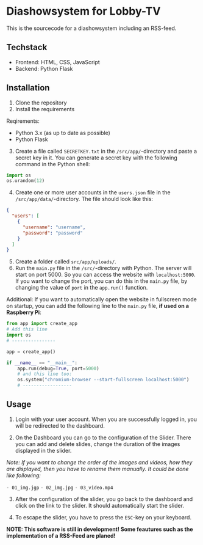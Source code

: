 # Diashowsystem for Lobby-TV

This is the sourcecode for a diashowsystem including an RSS-feed.

## Techstack

- Frontend: HTML, CSS, JavaScript
- Backend: Python Flask

## Installation

1. Clone the repository
2. Install the requirements

Reqirements:

- Python 3.x (as up to date as possible)
- Python Flask

3. Create a file called `SECRETKEY.txt` in the `/src/app/`-directory and paste a secret key in it. You can generate a secret key with the following command in the Python shell:

```python
import os
os.urandom(12)
```

4. Create one or more user accounts in the `users.json` file in the `/src/app/data/`-directory. The file should look like this:

```json
{
  "users": [
    {
      "username": "username",
      "password": "password"
    }
  ]
}
```

5. Create a folder called `src/app/uploads/`.
6. Run the `main.py` file in the `/src/`-directory with Python. The server will start on port 5000. So you can access the website with `localhost:5000`. If you want to change the port, you can do this in the `main.py` file, by changing the value of `port` in the `app.run()` function.

Additional:
If you want to automatically open the website in fullscreen mode on startup, you can add the following line to the `main.py` file, **if used on a Raspberry Pi**:

```python
from app import create_app
# Add this line
import os
# ----------------

app = create_app()

if __name__ == "__main__":
    app.run(debug=True, port=5000)
    # and this line too:
    os.system("chromium-browser --start-fullscreen localhost:5000")
    # ------------------
```

## Usage

1. Login with your user account. When you are successfully logged in, you will be redirected to the dashboard.

2. On the Dashboard you can go to the configuration of the Slider. There you can add and delete slides, change the duration of the images displayed in the slider.

_Note: If you want to change the order of the images and videos, how they are displayed, then you have to rename them manually. It could be done like following:_

`- 01_img.jgp`
`- 02_img.jpg`
`- 03_video.mp4`

3. After the configuration of the slider, you go back to the dashboard and click on the link to the slider. It should automatically start the slider.

4. To escape the slider, you have to press the `ESC`-key on your keyboard.

**NOTE: This software is still in development! Some feautures such as the implementation of a RSS-Feed are planed!**
